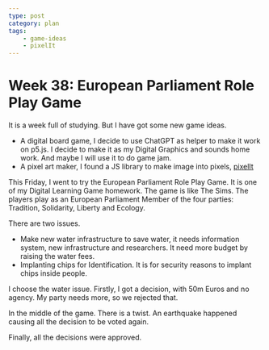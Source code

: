 ```yaml
---
type: post
category: plan
tags:
    - game-ideas
    - pixelIt
---
```


# Week 38: European Parliament Role Play Game

It is a week full of studying. But I have got some new game ideas. 

- A digital board game, I decide to use ChatGPT as helper to make it work on p5.js. I decide to make it as my Digital Graphics and sounds home work. And maybe I will use it to do game jam.
- A pixel art maker, I found a JS library to make image into pixels, [pixelIt](https://github.com/giventofly/pixelit)

This Friday, I went to try the European Parliament Role Play Game. It is one of my Digital Learning Game homework. The game is like The Sims. The players play as an European Parliament Member of the four parties: Tradition, Solidarity, Liberty and Ecology. 

There are two issues.

- Make new water infrastructure to save water, it needs information system, new infrastructure and researchers. It need more budget by raising the water fees.
- Implanting chips for Identification. It is for security reasons to implant chips inside people.

I choose the water issue. Firstly, I got a decision, with 50m Euros and no agency. My party needs more, so we rejected that. 

In the middle of the game. There is a twist. An earthquake happened causing all the decision to be voted again.

Finally, all the decisions were approved.